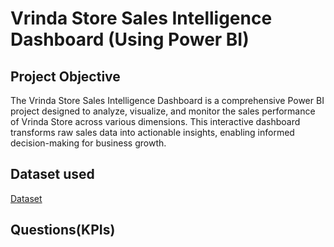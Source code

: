 # Vrinda Store Sales Intelligence Dashboard (Using Power BI)

## Project Objective
The Vrinda Store Sales Intelligence Dashboard is a comprehensive Power BI project designed to analyze, visualize, and monitor the sales performance of Vrinda Store across various dimensions. This interactive dashboard transforms raw sales data into actionable insights, enabling informed decision-making for business growth.

## Dataset used
<a href="https://github.com/NagaThanu18/Sales-Intelligence-Dashboard/blob/main/Vrinda%20Store%20Sales%20Report.csv">Dataset</a>

## Questions(KPIs)
